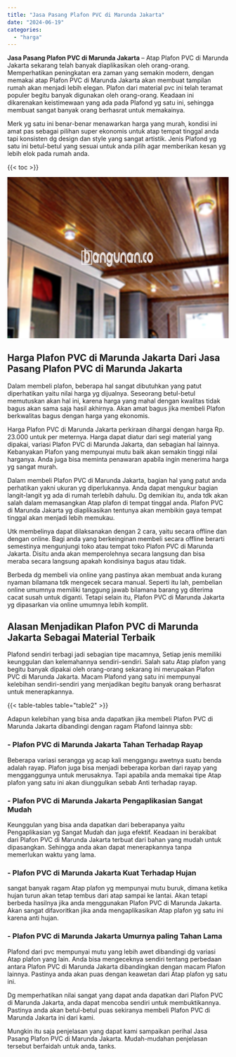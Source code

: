 ```yaml
---
title: "Jasa Pasang Plafon PVC di Marunda Jakarta"
date: "2024-06-19"
categories: 
  - "harga"
---
```


**Jasa Pasang Plafon PVC di Marunda Jakarta** – Atap Plafon PVC di Marunda Jakarta sekarang telah banyak diaplikasikan oleh orang-orang. Memperhatikan peningkatan era zaman yang semakin modern, dengan memakai atap Plafon PVC di Marunda Jakarta akan membuat tampilan rumah akan menjadi lebih elegan. Plafon dari material pvc ini telah teramat populer begitu banyak digunakan oleh orang-orang. Keadaan ini dikarenakan keistimewaan yang ada pada Plafond yg satu ini, sehingga membuat sangat banyak orang berhasrat untuk memakainya.

Merk yg satu ini benar-benar menawarkan harga yang murah, kondisi ini amat pas sebagai pilihan super ekonomis untuk atap tempat tinggal anda tapi konsisten dg design dan style yang sangat artistik. Jenis Plafond yg satu ini betul-betul yang sesuai untuk anda pilih agar memberikan kesan yg lebih elok pada rumah anda.

{{< toc >}}

![Jasa Pasang Plafon PVC di Marunda Jakarta](/images/flafond-pvc-murah18.png)

## Harga Plafon PVC di Marunda Jakarta Dari Jasa Pasang Plafon PVC di Marunda Jakarta

Dalam membeli plafon, beberapa hal sangat dibutuhkan yang patut diperhatikan yaitu nilai harga yg dijualnya. Seseorang betul-betul memutuskan akan hal ini, karena harga yang mahal dengan kwalitas tidak bagus akan sama saja hasil akhirnya. Akan amat bagus jika membeli Plafon berkwalitas bagus dengan harga yang ekonomis.

Harga Plafon PVC di Marunda Jakarta perkiraan dihargai dengan harga Rp. 23.000 untuk per meternya. Harga dapat diatur dari segi material yang dipakai, variasi Plafon PVC di Marunda Jakarta, dan sebagian hal lainnya. Kebanyakan Plafon yang mempunyai mutu baik akan semakin tinggi nilai harganya. Anda juga bisa meminta penawaran apabila ingin menerima harga yg sangat murah.

Dalam membeli Plafon PVC di Marunda Jakarta, bagian hal yang patut anda perhatikan yakni ukuran yg diperlukannya. Anda dapat mengukur bagian langit-langit yg ada di rumah terlebih dahulu. Dg demikian itu, anda tdk akan salah dalam memasangkan Atap plafon di tempat tinggal anda. Plafon PVC di Marunda Jakarta yg diaplikasikan tentunya akan membikin gaya tempat tinggal akan menjadi lebih memukau.

Utk membelinya dapat dilaksanakan dengan 2 cara, yaitu secara offline dan dengan online. Bagi anda yang berkeinginan membeli secara offline berarti semestinya mengunjungi toko atau tempat toko Plafon PVC di Marunda Jakarta. Disitu anda akan memperolehnya secara langsung dan bisa meraba secara langsung apakah kondisinya bagus atau tidak.

Berbeda dg membeli via online yang pastinya akan membuat anda kurang nyaman bilamana tdk mengecek secara manual. Seperti itu lah, pembelian online umumnya memiliki tanggung jawab bilamana barang yg diterima cacat susah untuk diganti. Tetapi selain itu, Plafon PVC di Marunda Jakarta yg dipasarkan via online umumnya lebih komplit.

## Alasan Menjadikan Plafon PVC di Marunda Jakarta Sebagai Material Terbaik

Plafond sendiri terbagi jadi sebagian tipe macamnya, Setiap jenis memiliki keunggulan dan kelemahannya sendiri-sendiri. Salah satu Atap plafon yang begitu banyak dipakai oleh orang-orang sekarang ini merupakan Plafon PVC di Marunda Jakarta. Macam Plafond yang satu ini mempunyai kelebihan sendiri-sendiri yang menjadikan begitu banyak orang berhasrat untuk menerapkannya.

{{< table-tables table="table2" >}}

Adapun kelebihan yang bisa anda dapatkan jika membeli Plafon PVC di Marunda Jakarta dibandingi dengan ragam Plafond lainnya sbb:

### \- Plafon PVC di Marunda Jakarta Tahan Terhadap Rayap

Beberapa variasi serangga yg acap kali menggangu awetnya suatu benda adalah rayap. Plafon juga bisa menjadi beberapa korban dari rayap yang mengganggunya untuk merusaknya. Tapi apabila anda memakai tipe Atap plafon yang satu ini akan diunggulkan sebab Anti terhadap rayap.

### \- Plafon PVC di Marunda Jakarta Pengaplikasian Sangat Mudah

Keunggulan yang bisa anda dapatkan dari beberapanya yaitu Pengaplikasian yg Sangat Mudah dan juga efektif. Keadaan ini berakibat dari Plafon PVC di Marunda Jakarta terbuat dari bahan yang mudah untuk dipasangkan. Sehingga anda akan dapat menerapkannya tanpa memerlukan waktu yang lama.

### \- Plafon PVC di Marunda Jakarta Kuat Terhadap Hujan

sangat banyak ragam Atap plafon yg mempunyai mutu buruk, dimana ketika hujan turun akan tetap tembus dari atap sampai ke lantai. Akan tetapi berbeda hasilnya jika anda menggunakan Plafon PVC di Marunda Jakarta. Akan sangat difavoritkan jika anda mengaplikasikan Atap plafon yg satu ini karena anti hujan.

### \- Plafon PVC di Marunda Jakarta Umurnya paling Tahan Lama

Plafond dari pvc mempunyai mutu yang lebih awet dibandingi dg variasi Atap plafon yang lain. Anda bisa mengeceknya sendiri tentang perbedaan antara Plafon PVC di Marunda Jakarta dibandingkan dengan macam Plafon lainnya. Pastinya anda akan puas dengan keawetan dari Atap plafon yg satu ini.

Dg memperhatikan nilai sangat yang dapat anda dapatkan dari Plafon PVC di Marunda Jakarta, anda dapat mencoba sendiri untuk membuktikannya. Pastinya anda akan betul-betul puas sekiranya membeli Plafon PVC di Marunda Jakarta ini dari kami.

Mungkin itu saja penjelasan yang dapat kami sampaikan perihal Jasa Pasang Plafon PVC di Marunda Jakarta. Mudah-mudahan penjelasan tersebut berfaidah untuk anda, tanks.
